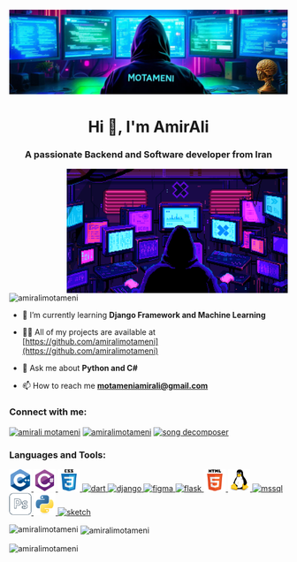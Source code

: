 ![logo](https://github.com/amiralimotameni/amiralimotameni/blob/main/Media/AI-Motameni.jpg)
<h1 align="center">Hi 👋, I'm AmirAli</h1>
<h3 align="center">A passionate Backend and Software developer from Iran</h3>

<img align="right" alt="AmirAli" width = "400" src="https://github.com/amiralimotameni/amiralimotameni/blob/main/Media/Motameni.gif">

<p align="left"> <img src="https://komarev.com/ghpvc/?username=amiralimotameni&label=Profile%20views&color=0e75b6&style=flat" alt="amiralimotameni" /> </p>

- 🌱 I’m currently learning **Django Framework and Machine Learning**

- 👨‍💻 All of my projects are available at [https://github.com/amiralimotameni](https://github.com/amiralimotameni)

- 💬 Ask me about **Python and C#**

- 📫 How to reach me **motameniamirali@gmail.com**

<h3 align="left">Connect with me:</h3>
<p align="left">
<a href="https://linkedin.com/in/amirali-motameni-480957295" target="blank"><img align="center" src="https://raw.githubusercontent.com/rahuldkjain/github-profile-readme-generator/master/src/images/icons/Social/linked-in-alt.svg" alt="amirali motameni" height="30" width="40" /></a>
<a href="https://instagram.com/amiralimotameni" target="blank"><img align="center" src="https://raw.githubusercontent.com/rahuldkjain/github-profile-readme-generator/master/src/images/icons/Social/instagram.svg" alt="amiralimotameni" height="30" width="40" /></a>
<a href="https://youtube.com/@songdecomposer?si=yhB96sOxnsB2rKHK" target="blank"><img align="center" src="https://raw.githubusercontent.com/rahuldkjain/github-profile-readme-generator/master/src/images/icons/Social/youtube.svg" alt="song decomposer" height="30" width="40" /></a>
</p>

<h3 align="left">Languages and Tools:</h3>
<p align="left"> <a href="https://www.w3schools.com/cpp/" target="_blank" rel="noreferrer"> <img src="https://raw.githubusercontent.com/devicons/devicon/master/icons/cplusplus/cplusplus-original.svg" alt="cplusplus" width="40" height="40"/> </a> <a href="https://www.w3schools.com/cs/" target="_blank" rel="noreferrer"> <img src="https://raw.githubusercontent.com/devicons/devicon/master/icons/csharp/csharp-original.svg" alt="csharp" width="40" height="40"/> </a> <a href="https://www.w3schools.com/css/" target="_blank" rel="noreferrer"> <img src="https://raw.githubusercontent.com/devicons/devicon/master/icons/css3/css3-original-wordmark.svg" alt="css3" width="40" height="40"/> </a> <a href="https://dart.dev" target="_blank" rel="noreferrer"> <img src="https://www.vectorlogo.zone/logos/dartlang/dartlang-icon.svg" alt="dart" width="40" height="40"/> </a> <a href="https://www.djangoproject.com/" target="_blank" rel="noreferrer"> <img src="https://cdn.worldvectorlogo.com/logos/django.svg" alt="django" width="40" height="40"/> </a> <a href="https://www.figma.com/" target="_blank" rel="noreferrer"> <img src="https://www.vectorlogo.zone/logos/figma/figma-icon.svg" alt="figma" width="40" height="40"/> </a> <a href="https://flask.palletsprojects.com/" target="_blank" rel="noreferrer"> <img src="https://www.vectorlogo.zone/logos/pocoo_flask/pocoo_flask-icon.svg" alt="flask" width="40" height="40"/> </a> <a href="https://www.w3.org/html/" target="_blank" rel="noreferrer"> <img src="https://raw.githubusercontent.com/devicons/devicon/master/icons/html5/html5-original-wordmark.svg" alt="html5" width="40" height="40"/> </a> <a href="https://www.linux.org/" target="_blank" rel="noreferrer"> <img src="https://raw.githubusercontent.com/devicons/devicon/master/icons/linux/linux-original.svg" alt="linux" width="40" height="40"/> </a> <a href="https://www.microsoft.com/en-us/sql-server" target="_blank" rel="noreferrer"> <img src="https://www.svgrepo.com/show/303229/microsoft-sql-server-logo.svg" alt="mssql" width="40" height="40"/> </a> <a href="https://www.photoshop.com/en" target="_blank" rel="noreferrer"> <img src="https://raw.githubusercontent.com/devicons/devicon/master/icons/photoshop/photoshop-line.svg" alt="photoshop" width="40" height="40"/> </a> <a href="https://www.python.org" target="_blank" rel="noreferrer"> <img src="https://raw.githubusercontent.com/devicons/devicon/master/icons/python/python-original.svg" alt="python" width="40" height="40"/> </a> <a href="https://www.sketch.com/" target="_blank" rel="noreferrer"> <img src="https://www.vectorlogo.zone/logos/sketchapp/sketchapp-icon.svg" alt="sketch" width="40" height="40"/> </a> </p>

<p><img align="left" src="https://github-readme-stats.vercel.app/api/top-langs?username=amiralimotameni&show_icons=true&locale=en&layout=compact" alt="amiralimotameni" /></p>

<p>&nbsp;<img align="center" src="https://github-readme-stats.vercel.app/api?username=amiralimotameni&show_icons=true&locale=en" alt="amiralimotameni" /></p>

<p><img align="center" src="https://github-readme-streak-stats.herokuapp.com/?user=amiralimotameni&" alt="amiralimotameni" /></p>
